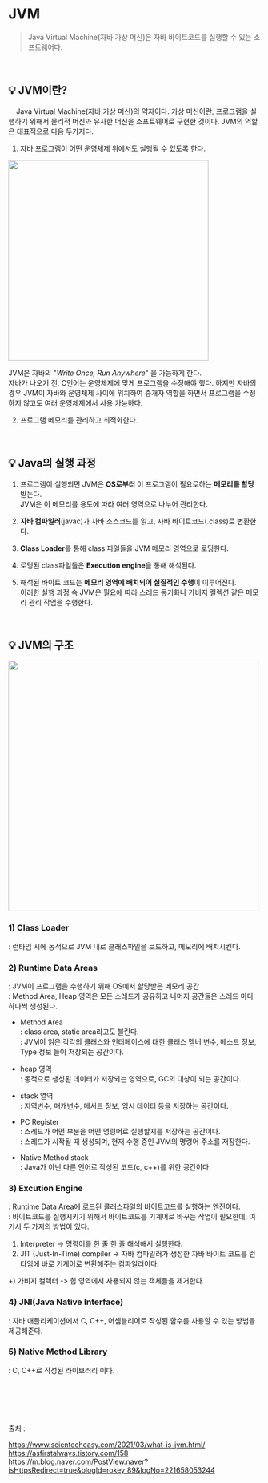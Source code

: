 # JVM
> Java Virtual Machine(자바 가상 머신)은 자바 바이트코드를 실행할 수 있는 소프트웨어다.

<br>

## 💡 JVM이란?
&nbsp; &nbsp; Java Virtual Machine(자바 가상 머신)의 약자이다. 가상 머신이란, 프로그램을 실행하기 위해서 물리적 머신과 유사한 머신을 소프트웨어로 구현한 것이다. JVM의 역할은 대표적으로 다음 두가지다.

1. 자바 프로그램이 어떤 운영체제 위에서도 실행될 수 있도록 한다.<br>

<img src="https://user-images.githubusercontent.com/70243735/133730262-47a52cc0-f069-4631-a4ec-c71b28b61a03.png" width="400px">


JVM은 자바의 "*Write Once, Run Anywhere*" 을 가능하게 한다.   
자바가 나오기 전, C언어는 운영체제에 맞게 프로그램을 수정해야 했다.
하지만 자바의 경우 JVM이 자바와 운영체제 사이에 위치하여 중개자 역할을 하면서 프로그램을 수정하지 않고도 여러 운영체제에서 사용 가능하다.


2. 프로그램 메모리를 관리하고 최적화한다.

<br>

## 💡 Java의 실행 과정


1. 프로그램이 실행되면 JVM은 **OS로부터** 이 프로그램이 필요로하는 **메모리를 할당**받는다. <br>
   JVM은 이 메모리를 용도에 따라 여러 영역으로 나누어 관리한다.

2. **자바 컴파일러**(javac)가 자바 소스코드를 읽고, 자바 바이트코드(.class)로 변환한다.

3. **Class Loader**를 통해 class 파일들을 JVM 메모리 영역으로 로딩한다.

4. 로딩된 class파일들은 **Execution engine**을 통해 해석된다.

5. 해석된 바이트 코드는 **메모리 영역에 배치되어 실질적인 수행**이 이루어진다. <br>
   이러한 실행 과정 속 JVM은 필요에 따라 스레드 동기화나 가비지 컬렉션 같은 메모리 관리 작업을 수행한다.

<br>

## 💡 JVM의 구조

<img src="https://user-images.githubusercontent.com/70243735/133784882-2b7ed7bc-2662-4259-add8-194eb64f5eba.png" width="500px">

### 1) Class Loader
: 런타임 시에 동적으로 JVM 내로 클래스파일을 로드하고, 메모리에 배치시킨다.


### 2) Runtime Data Areas
: JVM이 프로그램을 수행하기 위해 OS에서 할당받은 메모리 공간 <br>
: Method Area, Heap 영역은 모든 스레드가 공유하고 나머지 공간들은 스레드 마다 하나씩 생성된다.

- Method Area <br>
 : class area, static area라고도 불린다. <br>
 : JVM이 읽은 각각의 클래스와 인터페이스에 대한 클래스 멤버 변수, 메소드 정보, Type 정보 들이 저장되는 공간이다.

- heap 영역 <br>
 : 동적으로 생성된 데이터가 저장되는 영역으로, GC의 대상이 되는 공간이다.

- stack 열역 <br>
 : 지역변수, 매개변수, 메서드 정보, 임시 데이터 등을 저장하는 공간이다.

- PC Register <br>
 : 스레드가 어떤 부분을 어떤 명령어로 실행할지를 저장하는 공간이다. <br>
 : 스레드가 시작될 때 생성되며, 현재 수행 중인 JVM의 명령어 주소를 저장한다.

- Native Method stack <br>
 : Java가 아닌 다른 언어로 작성된 코드(c, c++)를 위한 공간이다.


### 3) Excution Engine
: Runtime Data Area에 로드된 클래스파일의 바이트코드를 실행하는 엔진이다. <br>
: 바이트코드를 실행시키기 위해서 바이트코드를 기계어로 바꾸는 작업이 필요한데, 여기서 두 가지의 방법이 있다. <br>
1) Interpreter  -> 명령어를 한 줄 한 줄 해석해서 실행한다. <br>
2) JIT (Just-In-Time) compiler -> 자바 컴파일러가 생성한 자바 바이트 코드를 런타임에 바로 기계어로 변환해주는 컴파일러이다. <br>

+) 가비지 컬렉터 -> 힙 영역에서 사용되지 않는 객체들을 제거한다.


### 4)  JNI(Java Native Interface)
 : 자바 애플리케이션에서 C, C++, 어셈블리어로 작성된 함수를 사용할 수 있는 방법을 제공해준다.

### 5) Native Method Library
 : C, C++로 작성된 라이브러리 이다.


<br>
<br>
<br>
<br>

출처 :

https://www.scientecheasy.com/2021/03/what-is-jvm.html/   
https://asfirstalways.tistory.com/158
https://m.blog.naver.com/PostView.naver?isHttpsRedirect=true&blogId=rokey_89&logNo=221658053244